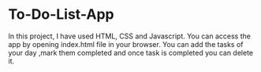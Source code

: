 # To-Do-List-App
In this project, I have used HTML, CSS and Javascript.
You can access the app by opening index.html file in your browser.
You can add the tasks of your day ,mark them completed and once task is completed you can delete it.
